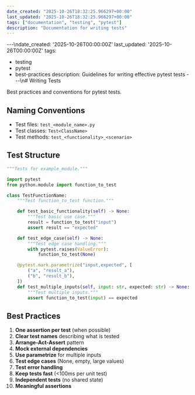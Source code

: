 ```yaml
---
date_created: "2025-10-26T18:32:25.966297+00:00"
last_updated: "2025-10-26T18:32:25.966297+00:00"
tags: ["documentation", "testing", "pytest"]
description: "Documentation for writing tests"
---
```


---\ndate_created: '2025-10-26T00:00:00Z'
last_updated: '2025-10-26T00:00:00Z'
tags:

- testing
- pytest
- best-practices
  description: Guidelines for writing effective pytest tests
  ---\n# Writing Tests

Best practices and conventions for pytest tests.

## Naming Conventions

- Test files: `test_<module_name>.py`
- Test classes: `Test<ClassName>`
- Test methods: `test_<functionality>_<scenario>`

## Test Structure

```python
"""Tests for example_module."""

import pytest
from python.module import function_to_test

class TestFunctionName:
    """Test function_to_test function."""

    def test_basic_functionality(self) -> None:
        """Test basic use case."""
        result = function_to_test("input")
        assert result == "expected"

    def test_edge_case(self) -> None:
        """Test edge case handling."""
        with pytest.raises(ValueError):
            function_to_test(None)

    @pytest.mark.parametrize("input,expected", [
        ("a", "result_a"),
        ("b", "result_b"),
    ])
    def test_multiple_inputs(self, input: str, expected: str) -> None:
        """Test multiple inputs."""
        assert function_to_test(input) == expected
```

## Best Practices

1. **One assertion per test** (when possible)
2. **Clear test names** describing what is tested
3. **Arrange-Act-Assert** pattern
4. **Mock external dependencies**
5. **Use parametrize** for multiple inputs
6. **Test edge cases** (None, empty, large values)
7. **Test error handling**
8. **Keep tests fast** (<100ms per unit test)
9. **Independent tests** (no shared state)
10. **Meaningful assertions**
